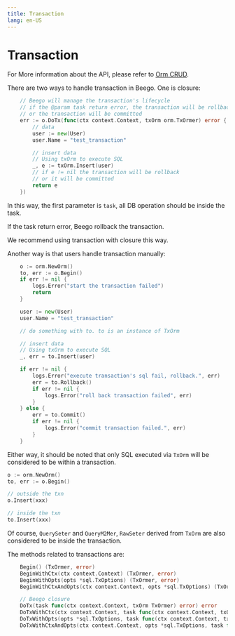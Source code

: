 ```yaml
---
title: Transaction
lang: en-US
---
```


# Transaction

For More information about the API, please refer to [Orm CRUD](orm.md).

There are two ways to handle transaction in Beego. One is closure:

```go
	// Beego will manage the transaction's lifecycle
	// if the @param task return error, the transaction will be rollback
	// or the transaction will be committed
	err := o.DoTx(func(ctx context.Context, txOrm orm.TxOrmer) error {
		// data
		user := new(User)
		user.Name = "test_transaction"

		// insert data
		// Using txOrm to execute SQL
		_, e := txOrm.Insert(user)
		// if e != nil the transaction will be rollback
		// or it will be committed
		return e
	})
```
In this way, the first parameter is `task`, all DB operation should be inside the task.

If the task return error, Beego rollback the transaction.

We recommend using transaction with closure this way.

Another way is that users handle transaction manually:

```go
	o := orm.NewOrm()
	to, err := o.Begin()
	if err != nil {
		logs.Error("start the transaction failed")
		return
	}

	user := new(User)
	user.Name = "test_transaction"

	// do something with to. to is an instance of TxOrm

	// insert data
	// Using txOrm to execute SQL
	_, err = to.Insert(user)

	if err != nil {
		logs.Error("execute transaction's sql fail, rollback.", err)
		err = to.Rollback()
		if err != nil {
			logs.Error("roll back transaction failed", err)
		}
	} else {
		err = to.Commit()
		if err != nil {
			logs.Error("commit transaction failed.", err)
		}
	}
```

Either way, it should be noted that only SQL executed via `TxOrm` will be considered to be within a transaction.

```go
o := orm.NewOrm()
to, err := o.Begin()

// outside the txn
o.Insert(xxx)

// inside the txn
to.Insert(xxx)
```

Of course, `QuerySeter` and `QueryM2Mer`, `RawSeter` derived from `TxOrm` are also considered to be inside the transaction.

The methods related to transactions are:

```go
	Begin() (TxOrmer, error)
	BeginWithCtx(ctx context.Context) (TxOrmer, error)
	BeginWithOpts(opts *sql.TxOptions) (TxOrmer, error)
	BeginWithCtxAndOpts(ctx context.Context, opts *sql.TxOptions) (TxOrmer, error)

	// Beego closure
	DoTx(task func(ctx context.Context, txOrm TxOrmer) error) error
	DoTxWithCtx(ctx context.Context, task func(ctx context.Context, txOrm TxOrmer) error) error
	DoTxWithOpts(opts *sql.TxOptions, task func(ctx context.Context, txOrm TxOrmer) error) error
	DoTxWithCtxAndOpts(ctx context.Context, opts *sql.TxOptions, task func(ctx context.Context, txOrm TxOrmer) error) error

```
